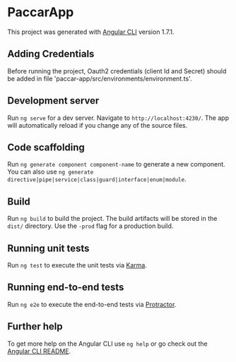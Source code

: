 # PaccarApp

This project was generated with [Angular CLI](https://github.com/angular/angular-cli) version 1.7.1.

## Adding Credentials

Before running the project, Oauth2 credentials (client Id and Secret) should be added in file 'paccar-app/src/environments/environment.ts'.

## Development server

Run `ng serve` for a dev server. Navigate to `http://localhost:4230/`. The app will automatically reload if you change any of the source files.

## Code scaffolding

Run `ng generate component component-name` to generate a new component. You can also use `ng generate directive|pipe|service|class|guard|interface|enum|module`.

## Build

Run `ng build` to build the project. The build artifacts will be stored in the `dist/` directory. Use the `-prod` flag for a production build.

## Running unit tests

Run `ng test` to execute the unit tests via [Karma](https://karma-runner.github.io).

## Running end-to-end tests

Run `ng e2e` to execute the end-to-end tests via [Protractor](http://www.protractortest.org/).

## Further help

To get more help on the Angular CLI use `ng help` or go check out the [Angular CLI README](https://github.com/angular/angular-cli/blob/master/README.md).
